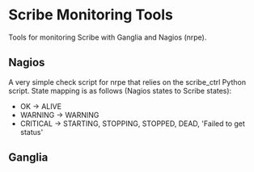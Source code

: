 # Scribe Monitoring Tools

Tools for monitoring Scribe with Ganglia and Nagios (nrpe).

## Nagios

A very simple check script for nrpe that relies on the scribe_ctrl Python script. State mapping is as follows (Nagios states to Scribe states):

 * OK -> ALIVE
 * WARNING -> WARNING
 * CRITICAL -> STARTING, STOPPING, STOPPED, DEAD, 'Failed to get status'

## Ganglia

